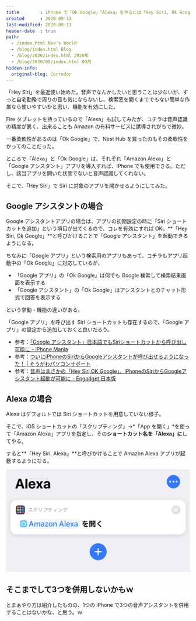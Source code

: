 ```yaml
---
title        : iPhone で「Ok Google」「Alexa」をやるには「Hey Siri, Ok Google」「Hey Siri, Alexa」と呼ぶ
created      : 2020-09-13
last-modified: 2020-09-13
header-date  : true
path:
  - /index.html Neo's World
  - /blog/index.html Blog
  - /blog/2020/index.html 2020年
  - /blog/2020/09/index.html 09月
hidden-info:
  original-blog: Corredor
---
```


「Hey Siri」を最近使い始めた。音声でなんかしたいと思うことは少ないが、ずっと自宅勤務で周りの目も気にならないし、検索窓を開くまででもない簡単な作業なら使いやすいかと思い、機能を有効にした。

Fire タブレットを持っているので「Alexa」も試してみたが、コチラは音声認識の精度が悪く、出来ることも Amazon の有料サービスに誘導されがちで微妙。

一番柔軟性があるのは「Ok Google」で、Nest Hub を買ったのもその柔軟性をかってのことだった。

ところで「Alexa」と「Ok Google」は、それぞれ「Amazon Alexa」と「Google アシスタント」アプリを導入すれば、iPhone でも使用できる。ただし、該当アプリを開いた状態でないと音声認識してくれない。

そこで、「Hey Siri」で Siri に対象のアプリを開かせるようにしてみた。

## Google アシスタントの場合

Google アシスタントアプリの場合は、アプリの初期設定の時に「Siri ショートカットを追加」という項目が出てくるので、コレを有効にすれば OK。**「Hey Siri, Ok Google」**と呼びかけることで「Google アシスタント」を起動できるようになる。

ちなみに「Google アプリ」という検索用のアプリもあって、コチラもアプリ起動中の「Ok Google」に対応しているが、

- 「Google アプリ」の「Ok Google」は何でも Google 検索して検索結果画面を表示する
- 「Google アシスタント」の「Ok Google」はアシスタントとのチャット形式で回答を表示する

という挙動・機能の違いがある。

「Google アプリ」を呼び出す Siri ショートカットも存在するので、「Google アプリ」の設定から追加しておくと良いだろう。

- 参考：[「Google アシスタント」日本語でもSiriショートカットから呼び出し可能に - iPhone Mania](https://iphone-mania.jp/news-233683/)
- 参考：[ついにiPhoneのSiriからGoogleアシスタントが呼び出せるようになった！ | そうがわパソコンサポート](https://sougawa-pc.net/hey-siri-ok-google/)
- 参考：[音声はまさかの「Hey Siri,OK Google」。iPhoneのSiriからGoogleアシスタント起動が可能に - Engadget 日本版](https://japanese.engadget.com/jp-2018-11-21-hey-siri-ok-google-iphone-siri-google.html)

## Alexa の場合

Alexa はデフォルトでは Siri ショートカットを用意していない様子。

そこで、iOS ショートカットの「スクリプティング」→*「App を開く」*を使って「Amazon Alexa」アプリを指定し、その**ショートカット名を「Alexa」に**してやる。

すると**「Hey Siri, Alexa」**と呼びかけることで Amazon Alexa アプリが起動するようになる。

![Alexa を開く](13-01-01.png)

## そこまでして3つを併用しないかもｗ

とまぁやり方は紹介したものの、1つの iPhone で3つの音声アシスタントを併用することはないかな、と思う。ｗ
